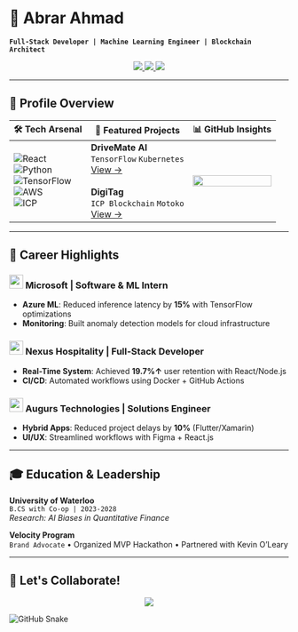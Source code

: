 # 🚀 Abrar Ahmad  
**`Full-Stack Developer | Machine Learning Engineer | Blockchain Architect`**  

<p align="center">
  <a href="your-linkedin">
    <img src="https://img.shields.io/badge/LinkedIn-0A66C2?style=for-the-badge&logo=linkedin&logoColor=white" />
  </a>
  <a href="mailto:your.email@example.com">
    <img src="https://img.shields.io/badge/Email-EA4335?style=for-the-badge&logo=gmail&logoColor=white" />
  </a>
  <a href="your-portfolio">
    <img src="https://img.shields.io/badge/Portfolio-4285F4?style=for-the-badge&logo=google-chrome&logoColor=white" />
  </a>
</p>

---

## 📌 Profile Overview

| 🛠️ **Tech Arsenal** | 🚀 **Featured Projects** | 📊 **GitHub Insights** |
|----------------------|--------------------------|------------------------|
| ![React](https://img.shields.io/badge/React-61DAFB?logo=react&logoColor=black) <br> ![Python](https://img.shields.io/badge/Python-3776AB?logo=python&logoColor=white) <br> ![TensorFlow](https://img.shields.io/badge/TensorFlow-FF6F00?logo=tensorflow&logoColor=white) <br> ![AWS](https://img.shields.io/badge/AWS-232F3E?logo=amazonaws&logoColor=white) <br> ![ICP](https://img.shields.io/badge/ICP_Blockchain-29ABE2?logo=internetcomputer) | **DriveMate AI**<br>`TensorFlow` `Kubernetes`<br>[View →](project-link) <br><br> **DigiTag**<br>`ICP Blockchain` `Motoko`<br>[View →](project-link) | <img src="https://github-readme-stats.vercel.app/api?username=abrarahmad1510&show_icons=true&theme=algolia&hide_border=true&count_private=true" width="100%"> |

---

## 💼 Career Highlights

### <img src="https://img.icons8.com/external-others-inmotus-design/67/external-Microsoft-hexagon-inmotus-design-2.png" width="25"/> **Microsoft** | Software & ML Intern
- **Azure ML**: Reduced inference latency by **15%** with TensorFlow optimizations
- **Monitoring**: Built anomaly detection models for cloud infrastructure

### <img src="https://img.icons8.com/3d-fluency/94/hotel.png" width="25"/> **Nexus Hospitality** | Full-Stack Developer
- **Real-Time System**: Achieved **19.7%↑** user retention with React/Node.js
- **CI/CD**: Automated workflows using Docker + GitHub Actions

### <img src="https://img.icons8.com/3d-fluency/94/code.png" width="25"/> **Augurs Technologies** | Solutions Engineer
- **Hybrid Apps**: Reduced project delays by **10%** (Flutter/Xamarin)
- **UI/UX**: Streamlined workflows with Figma + React.js

---

## 🎓 Education & Leadership

**University of Waterloo**  
`B.CS with Co-op | 2023-2028`  
*Research: AI Biases in Quantitative Finance*  

**Velocity Program**  
`Brand Advocate` • Organized MVP Hackathon • Partnered with Kevin O’Leary

---

## 🌟 Let's Collaborate!

<p align="center">
  <img src="https://readme-typing-svg.demolab.com?font=Fira+Code&pause=1000&color=29ABE2&width=435&lines=AI-Driven+DevOps;Blockchain+Consensus;Hybrid+App+Optimization">
</p>

![GitHub Snake](https://github.com/abrarahmad1510/abrarahmad1510/blob/output/github-contribution-grid-snake.svg)
